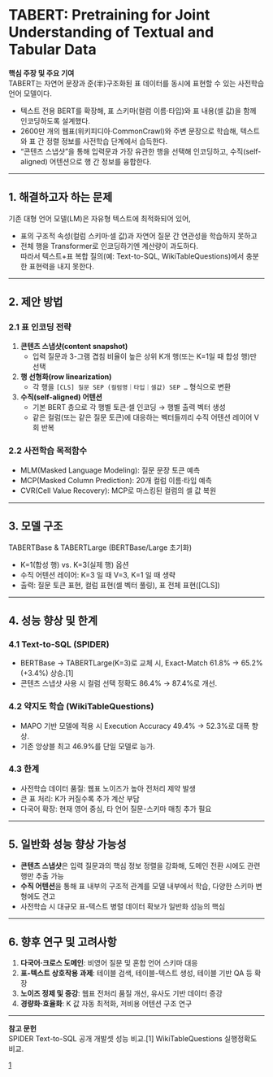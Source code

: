 # TABERT: Pretraining for Joint Understanding of Textual and Tabular Data

**핵심 주장 및 주요 기여**  
TABERT는 자연어 문장과 준(半)구조화된 표 데이터를 동시에 표현할 수 있는 사전학습 언어 모델이다.  
-  텍스트 전용 BERT를 확장해, 표 스키마(컬럼 이름·타입)와 표 내용(셀 값)을 함께 인코딩하도록 설계했다.  
-  2600만 개의 웹표(위키피디아·CommonCrawl)와 주변 문장으로 학습해, 텍스트와 표 간 정렬 정보를 사전학습 단계에서 습득한다.  
-  “콘텐츠 스냅샷”을 통해 입력문과 가장 유관한 행을 선택해 인코딩하고, 수직(self-aligned) 어텐션으로 행 간 정보를 융합한다.  

***

## 1. 해결하고자 하는 문제  
기존 대형 언어 모델(LM)은 자유형 텍스트에 최적화되어 있어,  
-  표의 구조적 속성(컬럼 스키마·셀 값)과 자연어 질문 간 연관성을 학습하지 못하고  
-  전체 행을 Transformer로 인코딩하기엔 계산량이 과도하다.  
따라서 텍스트+표 복합 질의(예: Text-to-SQL, WikiTableQuestions)에서 충분한 표현력을 내지 못한다.

***

## 2. 제안 방법

### 2.1 표 인코딩 전략  
1. **콘텐츠 스냅샷(content snapshot)**  
   -  입력 질문과 3-그램 겹침 비율이 높은 상위 K개 행(또는 K=1일 때 합성 행)만 선택  
2. **행 선형화(row linearization)**  
   -  각 행을 `[CLS] 질문 SEP (컬럼명｜타입｜셀값) SEP …` 형식으로 변환  
3. **수직(self-aligned) 어텐션**  
   -  기본 BERT 층으로 각 행별 토큰·셀 인코딩 → 행별 출력 벡터 생성  
   -  같은 컬럼(또는 같은 질문 토큰)에 대응하는 벡터들끼리 수직 어텐션 레이어 V회 반복  

### 2.2 사전학습 목적함수  
- MLM(Masked Language Modeling): 질문 문장 토큰 예측  
- MCP(Masked Column Prediction): 20개 컬럼 이름·타입 예측  
- CVR(Cell Value Recovery): MCP로 마스킹된 컬럼의 셀 값 복원  

***

## 3. 모델 구조  
TABERTBase & TABERTLarge (BERTBase/Large 초기화)  
-  K=1(합성 행) vs. K=3(실제 행) 옵션  
-  수직 어텐션 레이어: K=3 일 때 V=3, K=1 일 때 생략  
-  출력: 질문 토큰 표현, 컬럼 표현(셀 벡터 풀링), 표 전체 표현([CLS])  

***

## 4. 성능 향상 및 한계

### 4.1 Text-to-SQL (SPIDER)  
-  BERTBase → TABERTLarge(K=3)로 교체 시, Exact-Match 61.8% → 65.2% (+3.4%) 상승.[1]
-  콘텐츠 스냅샷 사용 시 컬럼 선택 정확도 86.4% → 87.4%로 개선.  

### 4.2 약지도 학습 (WikiTableQuestions)  
-  MAPO 기반 모델에 적용 시 Execution Accuracy 49.4% → 52.3%로 대폭 향상.  
-  기존 앙상블 최고 46.9%를 단일 모델로 능가.  

### 4.3 한계  
- 사전학습 데이터 품질: 웹표 노이즈가 높아 전처리 제약 발생  
- 큰 표 처리: K가 커질수록 추가 계산 부담  
- 다국어 확장: 현재 영어 중심, 타 언어 질문-스키마 매칭 추가 필요  

***

## 5. 일반화 성능 향상 가능성  
- **콘텐츠 스냅샷**은 입력 질문과의 핵심 정보 정렬을 강화해, 도메인 전환 시에도 관련 행만 추출 가능  
- **수직 어텐션**을 통해 표 내부의 구조적 관계를 모델 내부에서 학습, 다양한 스키마 변형에도 견고  
- 사전학습 시 대규모 표-텍스트 병렬 데이터 확보가 일반화 성능의 핵심  

***

## 6. 향후 연구 및 고려사항  
1. **다국어·크로스 도메인**: 비영어 질문 및 혼합 언어 스키마 대응  
2. **표-텍스트 상호작용 과제**: 테이블 검색, 테이블-텍스트 생성, 테이블 기반 QA 등 확장  
3. **노이즈 정제 및 증강**: 웹표 전처리 품질 개선, 유사도 기반 데이터 증강  
4. **경량화·효율화**: K 값 자동 최적화, 저비용 어텐션 구조 연구  

***

**참고 문헌**  
 SPIDER Text-to-SQL 공개 개발셋 성능 비교.[1]
 WikiTableQuestions 실행정확도 비교.

[1](https://ppl-ai-file-upload.s3.amazonaws.com/web/direct-files/attachments/65988149/99109303-573b-4bcd-8a9e-7cdbcaf6d1c1/2005.08314v1.pdf)
